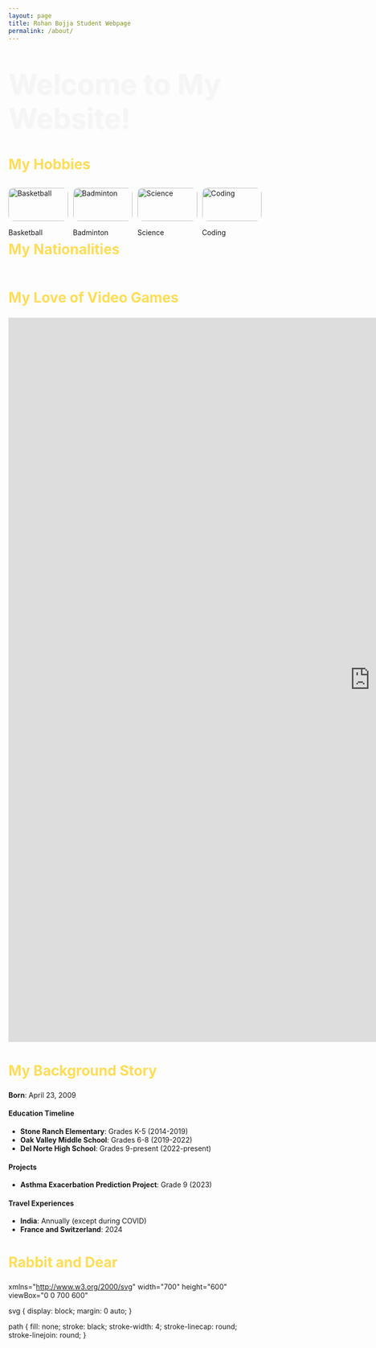 ```yaml
---
layout: page
title: Rohan Bojja Student Webpage
permalink: /about/
---
```


<link href="https://fonts.googleapis.com/css2?family=Caveat:wght@600&display=swap" rel="stylesheet">
<link href="https://fonts.googleapis.com/css2?family=Raleway:wght@700&display=swap" rel="stylesheet">
<style>

    body {
        background: linear-gradient(135deg, #0f2027, #2c5364, #88d3ce);
        color: white;
        font-family: 'Caveat', 'Courier New', monospace;
        text-align: center;
        margin: 0;
    }

    h1 {
        margin-top: 50px;
        font-family: 'Raleway', sans-serif;
        font-size: 4em;
        text-shadow: 2px 2px 4px rgba(0,0,0,0.5);
    }

    h2 {
        font-family: 'Raleway', sans-serif;
        font-size: 2em;
        color: #ffdd57;
    }

    .description-box {
        margin: 30px auto;
        padding: 10px;
        background: rgba(255, 255, 255, 0.1);
        border-radius: 15px;
        width: 70%;
        max-width: 500px;
        font-size: 1.8em;
        font-family: 'Raleway', sans-serif;
    }

    .icon-container {
        display: flex;
        justify-content: space-evenly;
        margin-top: 30px;
        gap: 10px;
    }

    .icon-item {
        width: 150px;
        transition: transform 0.3s ease;
    }

    .icon-item:hover {
        transform: scale(1.1);
    }

    .flag-container {
        display: flex;
        justify-content: space-around;
        margin-top: 20px;
    }

    .flag-item {
        width: 150px;
        transition: transform 0.3s ease;
    }

    .flag-item:hover {
        transform: scale(1.1);
    }

    img {
        width: 100%;
        height: auto;
        border-radius: 10px;
    }
</style>

<style>
  .fade-in {
    animation: fadeIn 2s forwards;
  }

  @keyframes fadeIn {
    from { opacity: 0; }
    to { opacity: 1; }
  }
</style>

<h1 class="fade-in">Welcome to My Website!</h1>


<h2>My Hobbies</h2>
<div class="icon-container">
    <div class="icon-item">
        <img src="https://upload.wikimedia.org/wikipedia/commons/7/7a/Basketball.png" alt="Basketball" title="Basketball">
        <p>Basketball</p>
    </div>
    <div class="icon-item">
        <img src="https://png.pngtree.com/png-clipart/20201216/original/pngtree-badminton-ball-pie-combination-cartoon-clipart-png-image_5701340.jpg" alt="Badminton" title="Badminton">
        <p>Badminton</p>
    </div>
    <div class="icon-item">
        <img src="https://upload.wikimedia.org/wikipedia/commons/thumb/6/64/Base_pair_GC.svg/282px-Base_pair_GC.svg.png" alt="Science" title="Science">
        <p>Science</p>
    </div>
    <div class="icon-item">
        <img src="https://upload.wikimedia.org/wikipedia/commons/thumb/3/39/C_Hello_World_Program.png/290px-C_Hello_World_Program.png" alt="Coding" title="Coding">
        <p>Coding</p>
    </div>
</div>


<h2>My Nationalities</h2>
<div class="flag-container" id="flagContainer">

</div>

<script>

    var container = document.getElementById("flagContainer");


    var living_in_the_world = [
        {"flag": "https://upload.wikimedia.org/wikipedia/en/thumb/4/41/Flag_of_India.svg/255px-Flag_of_India.svg.png", "greeting": "Namaste", "description": "Indian Flag"},
        {"flag": "https://upload.wikimedia.org/wikipedia/en/thumb/a/a4/Flag_of_the_United_States.svg/255px-Flag_of_the_United_States.svg.png", "greeting": "Hello", "description": "American Flag"}
    ];


    living_in_the_world.forEach(function(item) {
        var flagItem = document.createElement("div");
        flagItem.classList.add("flag-item");
        flagItem.innerHTML = `<img src="${item.flag}" alt="${item.description}" title="${item.greeting}"><p>${item.description}</p>`;
        container.appendChild(flagItem);
    });
</script>

<h2> My Love of Video Games </h2>
<embed src="https://next.junni.co.jp" style="width:1440; height: 1440;">


<h2>My Background Story</h2>

**Born**: April 23, 2009

#### Education Timeline
- **Stone Ranch Elementary**: Grades K-5 (2014-2019)
- **Oak Valley Middle School**: Grades 6-8 (2019-2022)
- **Del Norte High School**: Grades 9-present (2022-present)

#### Projects
- **Asthma Exacerbation Prediction Project**: Grade 9 (2023)

#### Travel Experiences
- **India**: Annually (except during COVID)
- **France and Switzerland**: 2024


<h2> Rabbit and Dear </h2>

xmlns="http://www.w3.org/2000/svg" width="700" height="600" viewBox="0 0 700 600"
    <path id="path5419" d="m 627.55727,563.46269 -34.09265,-47.72968 39.14342,27.7792 z"/>
    <path id="path4232" d="m 602.30346,512.19745 -8.83884,3.53556 39.14342,27.7792 z"/>
    <path id="path4236" d="m 602.30346,512.19745 -8.83884,3.53556 -1.26268,-35.35533 z"/>
    <path id="path4240" d="m 564.92782,487.19618 28.5368,28.53683 -1.26268,-35.35533 z"/>
    <path id="path4244" d="m 564.92782,487.19618 11.11167,-17.42511 16.16245,10.60661 z"/>
    <path id="path4248" d="m 564.92782,487.19618 11.11167,-17.42511 -22.72842,-7.3236 z"/>
    <path id="path4252" d="m 561.13975,454.11368 14.89974,15.65739 -22.72842,-7.3236 z"/>
    <path id="path4628" d="m 561.13975,454.11368 -6.17169,-8.62832 -1.65699,16.96211 z"/>
    <path id="path4632" d="m 538.28261,426.25654 16.68545,19.22882 -1.65699,16.96211 z"/>
    <path id="path4634" d="m 564.92782,487.19618 -70.67404,-28.1394 59.05729,3.39069 z"/>
    <path id="path4636" d="m 538.49925,425.41047 -44.24547,33.64631 59.05729,3.39069 z"/>
    <path id="path4644" d="m 538.49925,425.41047 -44.24547,33.64631 15.843,-45.89502 z"/>
    <path id="path4646" d="m 435.99925,426.83904 58.25453,32.21774 15.843,-45.89502 z"/>
    <path id="path4648" d="m 435.99925,426.83904 60.75453,-44.56797 13.343,30.89069 z"/>
    <path id="path4656" d="m 435.99925,426.83904 60.75453,-44.56797 -74.51414,21.60498 z"/>
    <path id="path4658" d="m 452.42782,338.9819 44.32596,43.28917 -74.51414,21.60498 z"/>
    <path id="path4660" d="m 452.42782,338.9819 44.32596,43.28917 -10.94271,-34.82359 z"/>
    <path id="path4662" d="m 511.71353,386.12476 -14.95975,-3.85369 -10.94271,-34.82359 z"/>
    <path id="path4672" d="m 452.42782,338.9819 -61.38833,0.43203 31.20015,64.46212 z"/>
    <path id="path4674" d="m 376.71353,406.83904 14.32596,-67.42511 31.20015,64.46212 z"/>
    <path id="path4676" d="m 376.71353,406.83904 -7.10261,29.00346 52.62872,-31.96645 z"/>
    <path id="path4678" d="m 435.28496,425.41047 -65.67404,10.43203 52.62872,-31.96645 z"/>
    <path id="path4688" d="m 376.71353,406.83904 14.32596,-67.42511 -25.22842,-11.25217 z"/>
    <path id="path4690" d="m 376.71353,406.83904 -52.10261,-4.56797 41.20015,-74.10931 z"/>
    <path id="path4692" d="m 376.71353,406.83904 -52.10261,-4.56797 44.05729,34.46212 z"/>
    <path id="path4694" d="m 313.85639,422.55333 10.75453,-20.28226 44.05729,34.46212 z"/>
    <path id="path4704" d="m 318.1421,328.9819 6.46882,73.28917 41.20015,-74.10931 z"/>
    <path id="path4706" d="m 318.1421,328.9819 6.46882,73.28917 -48.08556,-20.53788 z"/>
    <path id="path4708" d="m 313.1421,422.55333 11.46882,-20.28226 -48.08556,-20.53788 z"/>
    <path id="path4729" d="m 313.1421,422.55333 -48.53118,-12.42512 11.91444,-28.39502 z"/>
    <path id="path4731" d="m 318.1421,328.9819 -68.53118,-38.85369 26.91444,91.60498 z"/>
    <path id="path4733" d="m 215.99924,358.26761 33.61168,-68.1394 26.91444,91.60498 z"/>
    <path id="path4735" d="m 215.99924,358.26761 -2.81689,21.8606 63.34301,1.60498 z"/>
    <path id="path4743" d="m 264.57067,410.41047 -51.38832,-30.28226 63.34301,1.60498 z"/>
    <path id="path4747" d="m 264.57067,410.41047 -51.38832,-30.28226 1.20015,17.31927 z"/>
    <path id="path4749" d="m 264.57067,410.41047 -33.53118,16.8606 -16.65699,-29.82359 z"/>
    <path id="path4755" d="m 209.57067,408.9819 21.46882,18.28917 -16.65699,-29.82359 z"/>
    <path id="path4757" d="m 191.71353,396.12476 21.46882,-15.99655 1.20015,17.31927 z"/>
    <path id="path4776" d="m 191.71353,396.12476 21.46882,-15.99655 -42.37128,5.8907 z"/>
    <path id="path4778" d="m 191.71353,396.12476 -12.10261,16.14631 -8.79985,-26.25216 z"/>
    <path id="path4780" d="m 209.57067,408.9819 21.46882,18.28917 -32.37128,3.03355 z"/>
    <path id="path4799" d="m 191.71353,396.12476 -12.10261,16.14631 12.62872,-1.25216 z"/>
    <path id="path4801" d="m 215.99924,358.26761 33.61168,-68.1394 -54.51413,26.60498 z"/>
    <path id="path4818" d="m 197.42781,276.83904 52.18311,13.28917 -54.51413,26.60498 z"/>
    <path id="path4820" d="m 183.85639,428.9819 -4.24547,-16.71083 12.62872,-1.25216 z"/>
    <path id="path4828" d="m 179.57067,388.26761 21.46882,-15.99655 -32.37128,3.03355 z"/>
    <path id="path4830" d="m 183.85639,428.9819 -6.24547,28.28917 10.62872,-10.82359 z"/>


svg {
  display: block;
  margin: 0 auto;
}

path {
  fill: none;
  stroke: black;
  stroke-width: 4;
  stroke-linecap: round;
  stroke-linejoin: round;
}

<script src="https://utteranc.es/client.js"
        repo="Rbojja23/rohan_2025"
        issue-term="title"
        label="blogpost-comment"
        theme="github-light"
        crossorigin="anonymous"
        async>
</script> 

<script>
var paths = [
  {id: '#path5419', d: 'm 574.27172,479 0,-15.65736 -32.82996,4.54569 z'},
  {id: '#path4232', d: 'm 574.27172,479 -23.23351,25.75889 -9.59645,-36.87056 z'},
  {id: '#path4236', d: 'm 506.33896,522.43656 44.69925,-17.67767 -9.59645,-36.87056 z'},
  {id: '#path4240', d: 'm 506.33896,522.43656 18.18275,-51.26524 16.92005,-3.28299 z'},
  {id: '#path4244', d: 'm 545.22983,415.36039 -20.70812,55.81093 16.92005,-3.28299 z'},
  {id: '#path4248', d: 'm 545.22983,415.36039 -20.70812,55.81093 -29.04189,-24.74873 z'},
  {id: '#path4252', d: 'm 506.33896,522.43656 18.18275,-51.26524 -29.86566,-26.49728 z'},
  {id: '#path4628', d: 'm 545.22983,415.36039 -61.77955,-47.7605 12.02954,78.8227 z'},
  {id: '#path4632', d: 'm 506.33896,522.43656 -23.24582,-0.55095 11.56291,-77.21157 z'},
  {id: '#path4634', d: 'm 545.22983,415.36039 -61.77955,-47.7605 46.6724,-16.53444 z'},
  {id: '#path4636', d: 'm 463.08697,427.86039 20.36331,-60.2605 12.02954,78.8227 z'},
  {id: '#path4644', d: 'm 439.55325,458.86513 43.53989,63.02048 11.56291,-77.21157 z'},
  {id: '#path4646', d: 'm 439.55325,458.86513 22.11132,-30.90809 32.99148,16.717 z'},
  {id: '#path4648', d: 'm 439.55325,458.86513 43.53989,63.02048 -78.07995,-18.99728 z'},
  {id: '#path4656', d: 'm 395.26754,536.00799 87.8256,-14.12238 -78.07995,-18.99728 z'},
  {id: '#path4658', d: 'm 395.26754,536.00799 -47.1744,-29.83667 56.92005,-3.28299 z'},
  {id: '#path4660', d: 'm 395.26754,536.00799 -47.1744,-29.83667 -20.22281,21.71701 z'},
  {id: '#path4662', d: 'm 439.55325,458.86513 -30.74582,10.87762 -3.79424,33.14558 z'},
  {id: '#path4672', d: 'm 355.26754,495.2937 53.53989,-25.55095 -3.79424,33.14558 z'},
  {id: '#path4674', d: 'm 355.26754,495.2937 53.53989,-25.55095 -60.9371,8.14558 z'},
  {id: '#path4676', d: 'm 378.83897,465.2937 29.96846,4.44905 -60.9371,8.14558 z'},
  {id: '#path4678', d: 'm 378.83897,465.2937 29.96846,4.44905 -35.9371,-23.99728 z'},
  {id: '#path4688', d: 'm 438.83897,458.15084 -30.03154,11.59191 -35.9371,-23.99728 z'},
  {id: '#path4690', d: 'm 438.83897,458.15084 22.8256,-29.83666 -88.79424,17.43129 z'},
  {id: '#path4692', d: 'm 416.69611,410.2937 44.96846,18.02048 -88.79424,17.43129 z'},
  {id: '#path4694', d: 'm 416.69611,410.2937 44.96846,18.02048 21.20576,-60.42585 z'},
  {id: '#path4704', d: 'm 499.51554,316.07468 -16.06526,51.52521 46.6724,-16.53444 z'},
  {id: '#path4706', d: 'm 499.51554,316.07468 -16.06526,51.52521 -46.89903,-36.53444 z'},
  {id: '#path4708', d: 'm 417.37268,408.93182 66.0776,-41.33193 -46.89903,-36.53444 z'},
  {id: '#path4729', d: 'm 499.51554,316.07468 -33.20812,-40.61765 -29.75617,55.60842 z'},
  {id: '#path4731', d: 'm 400.94411,254.64611 65.36331,20.81092 -29.75617,55.60842 z'},
  {id: '#path4733', d: 'm 400.94411,254.64611 -42.49383,99.38235 78.10097,-22.96301 z'},
  {id: '#path4735', d: 'm 417.37268,413.21754 -58.9224,-59.18908 78.10097,-22.96301 z'},
  {id: '#path4743', d: 'm 417.37268,413.21754 -58.9224,-59.18908 12.38668,89.17985 z'},
  {id: '#path4747', d: 'm 308.08697,438.21754 50.36331,-84.18908 12.38668,89.17985 z'},
  {id: '#path4749', d: 'm 308.08697,438.21754 50.36331,-84.18908 -48.32761,-19.39158 z'},
  {id: '#path4755', d: 'm 400.94411,254.64611 -42.49383,99.38235 2.38668,-65.10587 z'},
  {id: '#path4757', d: 'm 309.51554,333.93182 48.93474,20.09664 2.38668,-65.10587 z'},
  {id: '#path4776', d: 'm 308.08697,438.21754 -26.06526,-84.18908 28.10096,-19.39158 z'},
  {id: '#path4778', d: 'm 309.51554,333.93182 -11.06526,-83.47479 62.38668,38.46556 z'},
  {id: '#path4780', d: 'm 235.22983,324.64611 46.79188,29.38235 28.10096,-19.39158 z'},
  {id: '#path4799', d: 'm 235.22983,324.64611 46.79188,29.38235 -64.75618,47.75128 z'},
  {id: '#path4801', d: 'm 240.94412,431.07468 41.07759,-77.04622 -64.75618,47.75128 z'},
  {id: '#path4818', d: 'm 240.94412,431.07468 41.07759,-77.04622 25.24382,84.89414 z'},
  {id: '#path4820', d: 'm 240.94412,431.07468 24.64902,30.81092 41.67239,-22.963 z'},
  {id: '#path4822', d: 'm 256.65841,508.93182 8.93473,-47.04622 41.67239,-22.963 z'},
  {id: '#path4824', d: 'm 240.94412,431.07468 24.64902,30.81092 -41.18475,24.17986 z'},
  {id: '#path4858', d: 'm 242.37269,498.21754 23.22045,-36.33194 -41.18475,24.17986 z'},
  {id: '#path4860', d: 'm 241.65841,498.21754 23.93473,-36.33194 -9.75618,47.037 z'},
  {id: '#path4862', d: 'm 235.58698,508.57468 -10.70813,34.73949 30.95811,-34.39157 z'},
  {id: '#path4864', d: 'm 249.51555,534.64611 -24.6367,8.66806 30.95811,-34.39157 z'},
  {id: '#path4866', d: 'm 234.8727,508.21754 -9.99385,35.09663 -21.18475,-9.39157 z'},
  {id: '#path4878', d: 'm 235.58698,508.57468 6.43473,-9.54622 13.81525,9.89414 z'},
  {id: '#path4880', d: 'm 235.58698,508.57468 6.43473,-9.54622 -16.18475,-12.963 z'},
  {id: '#path4961', d: 'm 235.58698,508.57468 -37.1367,-12.40336 27.38668,-10.10586 z'},
  {id: '#path5128', d: 'm 235.58698,508.57468 -35.70813,4.02521 -1.18475,-15.82014 z'},
  {id: '#path5130', d: 'm 188.44412,507.50325 11.43473,5.09664 -1.18475,-15.82014 z'},
  {id: '#path5136', d: 'm 400.94411,254.64611 -48.9224,0.81092 8.81525,33.46556 z'},
  {id: '#path5138', d: 'm 296.6584,251.07468 55.36331,4.38235 8.81525,33.46556 z'},
  {id: '#path5140', d: 'm 309.51554,333.93182 -11.06526,-83.47479 -65.47046,74.17985 z'},
  {id: '#path5142', d: 'm 245.94411,238.93182 52.50617,11.52521 -65.47046,74.17985 z'},
  {id: '#path5144', d: 'm 235.22983,324.64611 -40.35098,0.81092 22.38668,76.32271 z'},
  {id: '#path5166', d: 'm 235.22983,324.64611 -40.35098,0.81092 21.67239,-58.67729 z'},
  {id: '#path5168', d: 'm 245.94411,238.93182 -31.06526,30.09664 18.10097,55.60842 z'},
  {id: '#path5170', d: 'm 245.94411,238.93182 -31.06526,30.09664 -15.47046,-40.10587 z'},
  {id: '#path5172', d: 'm 195.22982,329.64611 19.64903,-60.61765 -15.47046,-40.10587 z'},
  {id: '#path5174', d: 'm 195.22982,329.64611 -9.63668,-57.76051 13.81525,-42.96301 z'},
  {id: '#path5176', d: 'm 169.51553,212.50325 16.07761,59.38235 13.81525,-42.96301 z'},
  {id: '#path5186', d: 'm 169.51553,212.50325 16.07761,59.38235 -50.47046,-45.82015 z'},
  {id: '#path5188', d: 'm 169.51553,212.50325 -33.2081,-19.90336 -1.18475,33.46556 z'},
  {id: '#path5190', d: 'm 169.51553,212.50325 -33.2081,-19.90336 30.24382,-10.82015 z'},
  {id: '#path5200', d: 'm 169.51553,212.50325 28.93476,13.66807 -31.89904,-44.39158 z'},
  {id: '#path5202', d: 'm 213.08696,196.78896 -14.63667,29.38236 -31.89904,-44.39158 z'},
  {id: '#path5204', d: 'm 213.08696,196.78896 -7.49381,-37.7605 -39.0419,22.75128 z'},
  {id: '#path5206', d: 'm 213.08696,196.78896 -7.49381,-37.7605 31.67239,45.60842 z'},
  {id: '#path5208', d: 'm 213.08696,196.78896 -14.63667,29.38236 38.81525,-19.39158 z'},
  {id: '#path5258', d: 'm 213.08696,196.78896 -7.49381,-37.7605 31.67239,45.60842 z'},
  {id: '#path5260', d: 'm 255.9441,158.93182 -50.35095,0.0966 31.67239,45.60842 z'},
  {id: '#path5262', d: 'm 245.22982,238.21753 -46.77953,-12.04621 38.81525,-19.39158 z'},
  {id: '#path5270', d: 'm 245.22982,238.21753 47.50618,-40.2605 -55.47046,8.82271 z'},
  {id: '#path5272', d: 'm 245.22982,238.21753 47.50618,-40.2605 4.1724,52.75128 z'},
  {id: '#path5286', d: 'm 255.94411,160.00324 36.79189,37.95379 -55.47046,8.82271 z'},
  {id: '#path5288', d: 'm 270.94411,147.86038 21.79189,50.09665 28.81525,-22.24872 z'},
  {id: '#path5296', d: 'm 310.58697,148.21752 36.79189,-0.61763 -25.82761,28.10842 z'},
  {id: '#path5298', d: 'm 310.58697,148.21752 -40.70811,0.4538 51.67239,27.03699 z'},
  {id: '#path5306', d: 'm 310.58697,148.21752 36.79189,-0.61763 -24.75618,-22.96301 z'},
  {id: '#path5310', d: 'm 349.1584,132.86038 -1.77954,14.73951 -24.75618,-22.96301 z'},
  {id: '#path5316', d: 'm 349.1584,132.86038 -4.63668,-14.18906 -21.89904,5.96556 z'},
  {id: '#path5324', d: 'm 270.94411,147.86038 21.79189,50.09665 28.81525,-22.24872 z'},
  {id: '#path5341', d: 'm 255.58697,160.00323 14.29189,-11.33191 23.10096,49.89413 z'},
  {id: '#path5343', d: 'm 310.58697,148.21752 -40.70811,0.4538 52.38668,-23.6773 z'},
  {id: '#path5345', d: 'm 293.08697,96.431806 -23.20811,52.239514 52.38668,-23.6773 z'},
  {id: '#path5357', d: 'm 293.08697,96.431806 41.0776,9.739514 -11.89903,18.8227 z'},
  {id: '#path5359', d: 'm 293.08697,96.431806 41.0776,9.739514 -12.97046,-43.6773 z'},
  {id: '#path5361', d: 'm 345.58697,65.003235 -11.4224,41.168085 -12.97046,-43.6773 z'},
];

var timeline = anime.timeline({ autoplay: true, direction: 'alternate', loop: true });

paths.forEach(function(path, index) {
  timeline
  .add({
    targets: path.id,
    d: {
      value: path.d,
      duration: 1000,
      easing: 'easeInOutQuad'
    },
    offset: 1000 + 10 * index
  });
});

timeline
  .add({
    targets: 'path:first-child',
    opacity: {
      value: 1,
      duration: 1000,
      easing: 'easeInOutQuad'
    },
    offset: 2000 + 10 * paths.length
  });
<script>
